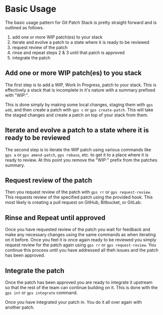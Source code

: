 # Basic Usage

The basic usage pattern for Git Patch Stack is pretty straight forward and is
outlined as follows.

1. add one or more WIP patch(es) to your stack 
2. iterate and evolve a patch to a state where it is ready to be reviewed
3. request review of the patch
4. rinse and repeat steps 2 & 3 until that patch is approved
5. integrate the patch

## Add one or more WIP patch(es) to you stack

The first step is to add a WIP, Work In Progress, patch to your stack. This is
effectively a stack that is incomplete in it's nature with a summary prefixed
with "WIP:".

This is done simply by making some local changes, staging them with `gps add`,
and then create a patch with `gps c` or `gps create-patch`. This will take the
staged changes and create a patch on top of your stack from them.

## Iterate and evolve a patch to a state where it is ready to be reviewed

The second step is to iterate the WIP patch using various commands like `gps a`
or `gps amend-patch`, `gps rebase`, etc. to get it to a place where it is ready
to review. At this point you remove the "WIP:" prefix from the patches summary.

## Request review of the patch

Then you request review of the patch with `gps rr` or `gps request-review`.
This requests review of the specified patch using the provided hook. This most
likely is creating a pull request on GitHub, Bitbucket, or GitLab.

## Rinse and Repeat until approved

Once you have requested review of the patch you wait for feedback and make any
necessary changes using the same commands as when iterating on it before. Once
you feel it is once again ready to be reviewed you simply request review for
the patch again using `gps rr` or `gps request-review`. You continue this
process until you have addressed all theh issues and the patch has been
approved.

## Integrate the patch

Once the patch has been approved you are ready to integrate it upstream so that
the rest of the team can continue building on it. This is done with the `gps
int` or `gps integrate` command.

Once you have integrated your patch in. You do it all over again with another
patch.

